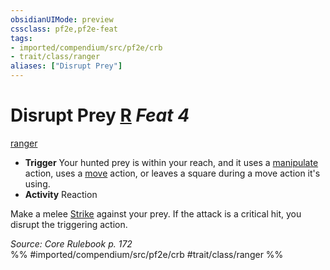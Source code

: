 ```yaml
---
obsidianUIMode: preview
cssclass: pf2e,pf2e-feat
tags:
- imported/compendium/src/pf2e/crb
- trait/class/ranger
aliases: ["Disrupt Prey"]
---
```

# Disrupt Prey  [R](chapter-9-playing-the-game.md#Actions "Reaction") *Feat 4*  
[ranger](rules/traits/ranger.md)  

- **Trigger** Your hunted prey is within your reach, and it uses a [manipulate](manipulate.md) action, uses a [move](move.md) action, or leaves a square during a move action it's using.
- **Activity** Reaction

Make a melee [Strike](strike.md) against your prey. If the attack is a critical hit, you disrupt the triggering action.

*Source: Core Rulebook p. 172*  
%% #imported/compendium/src/pf2e/crb #trait/class/ranger %%